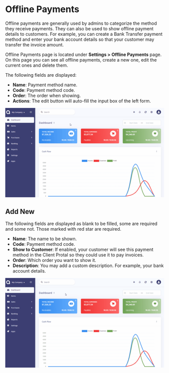 Offline Payments
================

Offline payments are generally used by admins to categorize the method they receive payments. They can also be used to show offline payment details to customers. For example, you can create a Bank Transfer payment method and enter your bank account details so that your customer may transfer the invoice amount.

Offline Payments page is located under **Settings > Offline Payments** page. On this page you can see all offline payments, create a new one, edit the current ones and delete them.

The following fields are displayed:

- **Name**: Payment method name.
- **Code**: Payment method code.
- **Order**: The order when showing.
- **Actions**: The edit button will auto-fill the input box of the left form.

![offline payments](_images/offline-payments.gif)

## Add New

The following fields are displayed as blank to be filled, some are required and some not. Those marked with red star are required.

- **Name**: The name to be shown.
- **Code**: Payment method code.
- **Show to Customer**: If enabled, your customer will see this payment method in the Client Protal so they could use it to pay invoices.
- **Order**: Which order you want to show it.
- **Description**: You may add a custom description. For example, your bank account details.

![offline payments](_images/offline-payments-add-new.gif)


